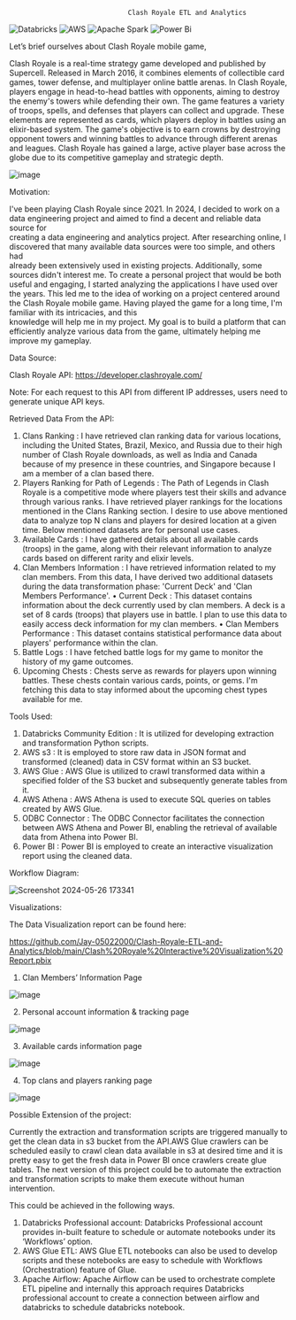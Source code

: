                                   Clash Royale ETL and Analytics 
![Databricks](https://a11ybadges.com/badge?logo=databricks)  ![AWS](https://img.shields.io/badge/AWS-%23FF9900.svg?style=for-the-badge&logo=amazon-aws&logoColor=white) ![Apache Spark](https://img.shields.io/badge/Apache%20Spark-FDEE21?style=flat-square&logo=apachespark&logoColor=black) ![Power Bi](https://img.shields.io/badge/power_bi-F2C811?style=for-the-badge&logo=powerbi&logoColor=black)



Let’s brief ourselves about Clash Royale mobile game,

Clash Royale is a real-time strategy game developed and published by Supercell. Released in March 2016, it combines elements of collectible card games, tower defense, and multiplayer online battle arenas.
In Clash Royale, players engage in head-to-head battles with opponents, aiming to destroy the enemy's towers while defending their own. The game features a variety of troops, spells, and defenses that players can collect and upgrade. These elements are represented as cards, which players deploy in battles using an elixir-based system.
The game's objective is to earn crowns by destroying opponent towers and winning battles to advance through different arenas and leagues.
Clash Royale has gained a large, active player base across the globe due to its competitive gameplay and strategic depth.


![image](https://github.com/Jay-05022000/Clash-Royale-ETL-and-Analytics/assets/110780565/b8483217-eb38-499e-a015-7a491bb704c7)



Motivation: 

   I've been playing Clash Royale since 2021. In 2024, I decided to work on a data engineering project and aimed to find a decent and reliable data source for 	 
   creating a data engineering and analytics project. After researching online, I discovered that many available data sources were too simple, and others had 	 
   already been extensively used in existing projects. Additionally, some sources didn't interest me.
   To create a personal project that would be both useful and engaging, I started analyzing the applications I have used over the years. This led me to the idea of 
   working on a project centered around the Clash Royale mobile game. Having played the game for a long time, I'm familiar with its intricacies, and this 	 
   knowledge will help me in my project. My goal is to build a platform that can efficiently analyze various data from the game, ultimately helping me improve 	my 
   gameplay.


Data Source:

Clash Royale API: https://developer.clashroyale.com/

Note: For each request to this API from different IP addresses, users need to generate unique API keys.


Retrieved Data From the API:

1)	Clans Ranking : I have retrieved clan ranking data for various locations, including the United States, Brazil, Mexico, and Russia due to their high number of Clash Royale downloads, as well as India and Canada because of my presence in these countries, and Singapore because I am a member of a clan based there.
2)	Players Ranking for Path of Legends : The Path of Legends in Clash Royale is a competitive mode where players test their skills and advance through various ranks. I have retrieved player rankings for the locations mentioned in the Clans Ranking section.
I desire to use above mentioned data to analyze top N clans and players for desired location at a given time.
Below mentioned datasets are for personal use cases.
3)	Available Cards : I have gathered details about all available cards (troops) in the game, along with their relevant information to analyze cards based on different rarity and elixir levels.
4)	Clan Members Information : I have retrieved information related to my clan members. From this data, I have derived two additional datasets during the data transformation phase: 'Current Deck' and 'Clan Members Performance'.
      •	Current Deck : This dataset contains information about the deck currently used by clan members. A deck is a set of 8 cards (troops) that players use in battle. I plan to use this data to easily access deck information for my clan members.
      •	Clan Members Performance : This dataset contains statistical performance data about players' performance within the clan.
5)	Battle Logs : I have fetched battle logs for my game to monitor the history of my game outcomes.
6)	Upcoming Chests : Chests serve as rewards for players upon winning battles. These chests contain various cards, points, or gems. I'm fetching this data to stay informed about the upcoming chest types available for me.


Tools Used:

1)	Databricks Community Edition : It is utilized for developing extraction and transformation Python scripts.
2)	AWS s3 : It is employed to store raw data in JSON format and transformed (cleaned) data in CSV format within an S3 bucket.
3)	AWS Glue : AWS Glue is utilized to crawl transformed data within a specified folder of the S3 bucket and subsequently generate tables from it.
4)	AWS Athena : AWS Athena is used to execute SQL queries on tables created by AWS Glue.
5)	ODBC Connector : The ODBC Connector facilitates the connection between AWS Athena and Power BI, enabling the retrieval of available data from Athena into Power BI.
6)	Power BI : Power BI is employed to create an interactive visualization report using the cleaned data.


Workflow Diagram:


![Screenshot 2024-05-26 173341](https://github.com/Jay-05022000/Clash-Royale-ETL-and-Analytics/assets/110780565/3a6afaa4-9108-49fd-8daf-caa1fa9284f7)

 
Visualizations:

The Data Visualization report can be found here: 


https://github.com/Jay-05022000/Clash-Royale-ETL-and-Analytics/blob/main/Clash%20Royale%20Interactive%20Visualization%20Report.pbix


1) Clan Members’ Information Page

   
![image](https://github.com/Jay-05022000/Clash-Royale-ETL-and-Analytics/assets/110780565/97136a7d-81fc-4b37-8fd2-d3cef1da2a8b)
																			

2) Personal account information & tracking page

   
![image](https://github.com/Jay-05022000/Clash-Royale-ETL-and-Analytics/assets/110780565/d4b1cbdf-046d-4d92-8348-48c4230c74c9)
                                      

3) Available cards information page

   
![image](https://github.com/Jay-05022000/Clash-Royale-ETL-and-Analytics/assets/110780565/69c51887-96b7-4362-8162-77f46c9a7714)
                                    

4) Top clans and players ranking page

   
![image](https://github.com/Jay-05022000/Clash-Royale-ETL-and-Analytics/assets/110780565/fa729812-821d-4081-a707-96270fd35ce1)
                                      

Possible Extension of the project:


Currently the extraction and transformation scripts are triggered manually to get the clean data in s3 bucket from the API.AWS Glue crawlers can be scheduled easily to crawl clean data available in s3 at desired time and it is pretty easy to get the fresh data in Power BI once crawlers create glue tables.
The next version of this project could be to automate the extraction and transformation scripts to make them execute without human intervention.

This could be achieved in the following ways.

1)	Databricks Professional account: Databricks Professional account provides in-built feature to schedule or automate notebooks under its ‘Workflows’ option.
2)	AWS Glue ETL: AWS Glue ETL notebooks can also be used to develop scripts and these notebooks are easy to schedule with Workflows (Orchestration) feature of Glue.
3)	Apache Airflow: Apache Airflow can be used to orchestrate complete ETL pipeline and internally this approach requires Databricks professional account to create a connection between airflow and databricks to schedule databricks notebook.




